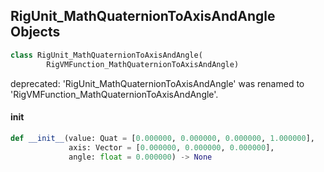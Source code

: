 ## RigUnit_MathQuaternionToAxisAndAngle Objects

```python
class RigUnit_MathQuaternionToAxisAndAngle(
        RigVMFunction_MathQuaternionToAxisAndAngle)
```

deprecated: 'RigUnit_MathQuaternionToAxisAndAngle' was renamed to 'RigVMFunction_MathQuaternionToAxisAndAngle'.

<a id="unreal.RigUnit_MathQuaternionToAxisAndAngle.__init__"></a>

#### __init__

```python
def __init__(value: Quat = [0.000000, 0.000000, 0.000000, 1.000000],
             axis: Vector = [0.000000, 0.000000, 0.000000],
             angle: float = 0.000000) -> None
```

<a id="unreal.RigVMFunction_MathQuaternionToVectors"></a>